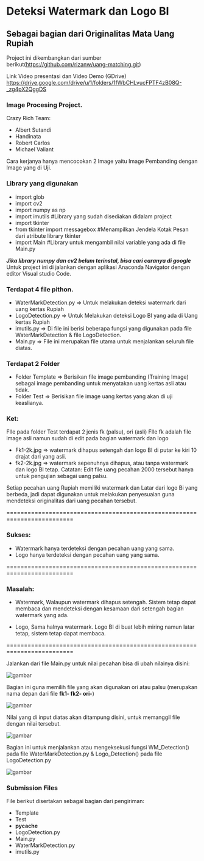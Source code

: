 # Deteksi Watermark dan Logo BI 
## Sebagai bagian dari Originalitas Mata Uang Rupiah

Project ini dikembangkan dari sumber berikut(https://github.com/rizanw/uang-matching.git)

Link Video presentasi dan Video Demo (GDrive)
https://drive.google.com/drive/u/1/folders/1fWbCHLvucFPTF4zB08Q-_zg4pX2QggDS

### Image Procesing Project.
Crazy Rich Team:
* Albert Sutandi
* Handinata
* Robert Carlos
* Michael Valiant

Cara kerjanya hanya mencocokan 2 Image yaitu Image Pembanding dengan Image yang di Uji.

### Library yang digunakan 
* import glob
* import cv2
* import numpy as np
* import imutils                  #Library yang sudah disediakan didalam project
* import tkinter
* from tkinter import messagebox  #Menampilkan Jendela Kotak Pesan dari atribute library tkinter
* import Main                     #Library untuk mengambil nilai variable yang ada di file Main.py

***Jika library numpy dan cv2 belum terinstal, bisa cari caranya di google***
Untuk project ini di jalankan dengan aplikasi Anaconda Navigator dengan editor Visual studio Code. 

### Terdapat 4 file pithon.
* WaterMarkDetection.py => Untuk melakukan deteksi watermark dari uang kertas Rupiah
* LogoDetection.py      => Untuk Melakukan deteksi Logo BI yang ada di Uang kertas Rupiah
* imutils.py            => Di file ini berisi beberapa fungsi yang digunakan pada file WaterMarkDetection & file LogoDetection.
* Main.py               => File ini merupakan file utama untuk menjalankan seluruh file diatas. 

### Terdapat 2 Folder
* Folder Template => Berisikan file image pembanding (Training Image) sebagai image pembanding untuk menyatakan
  uang kertas asli atau tidak.
* Folder Test => Berisikan file image uang kertas yang akan di uji keaslianya.

### Ket:
FIle pada folder Test terdapat 2 jenis fk (palsu), ori (asli)
FIle fk adalah file image asli namun sudah di edit pada bagian watermark dan logo
* Fk1-2k.jpg => watermark dihapus setengah dan logo BI di putar ke kiri 10 drajat dari yang asli.
* fk2-2k.jpg => watermark sepenuhnya dihapus, atau tanpa watermark dan logo BI tetap.
Catatan: Edit file uang pecahan 2000 tersebut hanya untuk pengujian sebagai uang palsu.

Setiap pecahan uang Rupiah memiliki watermark dan Latar dari logo Bi yang berbeda,
jadi dapat digunakan untuk melakukan penyesuaian guna mendeteksi originalitas dari uang pecahan tersebut.

=========================================================================

### Sukses:
* Watermark hanya terdeteksi dengan pecahan uang yang sama.
* Logo hanya terdeteksi dengan pecahan uang yang sama.

=========================================================================

### Masalah:
* Watermark, Walaupun watermark dihapus setengah.
  Sistem tetap dapat membaca dan mendeteksi dengan kesamaan dari setengah bagian watermark yang ada.

* Logo, Sama halnya watermark.
  Logo BI di buat lebih miring namun latar tetap, sistem tetap dapat membaca.
  
=========================================================================

Jalankan dari file Main.py
untuk nilai pecahan bisa di ubah nilainya disini:

![gambar](https://user-images.githubusercontent.com/101382309/168055383-f7487eed-6104-4c64-a6a6-6a001c86292f.png)

Bagian ini guna memilih file yang akan digunakan ori atau palsu (merupakan nama depan dari file **fk1- fk2- ori-**)

![gambar](https://user-images.githubusercontent.com/101382309/168055473-3b8bc185-ad34-427f-8c00-74503bbe2781.png)


Nilai yang di input diatas akan ditampung disini, untuk memanggil file dengan nilai tersebut.

![gambar](https://user-images.githubusercontent.com/101382309/168055735-156ce940-44ff-4c53-8d94-d1b2ebb74484.png)

Bagian ini untuk menjalankan atau mengeksekusi fungsi 
WM_Detection() pada file WaterMarkDetection.py & Logo_Detection() pada file LogoDetection.py

![gambar](https://user-images.githubusercontent.com/101382309/167837802-104743a8-78ed-41f3-b315-9442ba2b0460.png)

### Submission Files

File berikut disertakan sebagai bagian dari pengiriman:
* Template
* Test
* __pycache__
* LogoDetection.py
* Main.py
* WaterMarkDetection.py
* imutils.py 
